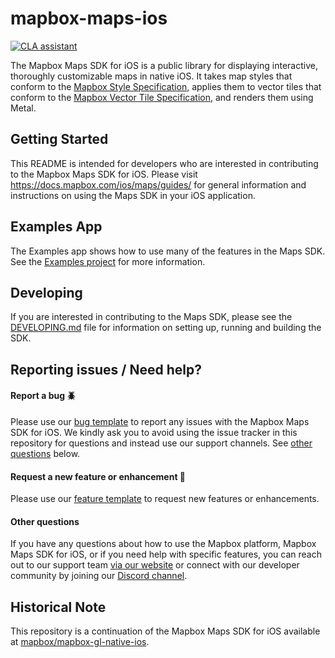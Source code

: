 # mapbox-maps-ios

[![CLA assistant](https://cla-assistant.io/readme/badge/mapbox/mapbox-maps-ios)](https://cla-assistant.io/mapbox/mapbox-maps-ios)

The Mapbox Maps SDK for iOS is a public library for displaying interactive, thoroughly customizable maps in native iOS. It takes map styles that conform to the [Mapbox Style Specification](https://docs.mapbox.com/mapbox-gl-js/style-spec/), applies them to vector tiles that conform to the [Mapbox Vector Tile Specification](https://github.com/mapbox/vector-tile-spec), and renders them using Metal.

## Getting Started
This README is intended for developers who are interested in contributing to the Mapbox Maps SDK for iOS. Please visit https://docs.mapbox.com/ios/maps/guides/ for general information and instructions on using the Maps SDK in your iOS application.

## Examples App
The Examples app shows how to use many of the features in the Maps SDK. See the [Examples project](https://github.com/mapbox/mapbox-maps-ios/tree/main/Examples.xcodeproj) for more information.

## Developing
If you are interested in contributing to the Maps SDK, please see the [DEVELOPING.md](https://github.com/mapbox/mapbox-maps-ios/tree/main/DEVELOPING.md) file for information on setting up, running and building the SDK.

## Reporting issues / Need help?

#### Report a bug :beetle:
Please use our [bug template](https://github.com/mapbox/mapbox-maps-ios/issues/new?labels=bug%20%3Abeetle%3A&template=bug.md) to report any issues with the Mapbox Maps SDK for iOS. We kindly ask you to avoid using the issue tracker in this repository for questions and instead use our support channels. See [other questions](#other-questions) below.

#### Request a new feature or enhancement :green_apple:
Please use our [feature template](https://github.com/mapbox/mapbox-maps-ios/issues/new?labels=feature%20%3Agreen_apple%3A&template=feature.md) to request new features or enhancements.

#### Other questions
If you have any questions about how to use the Mapbox platform, Mapbox Maps SDK for iOS, or if you need help with specific features, you can reach out to our support team [via our website](https://docs.mapbox.com/help/) or connect with our developer community by joining our [Discord channel](https://discord.gg/UshjQYyDFw).

## Historical Note
This repository is a continuation of the Mapbox Maps SDK for iOS available at [mapbox/mapbox-gl-native-ios](https://github.com/mapbox/mapbox-gl-native-ios).
